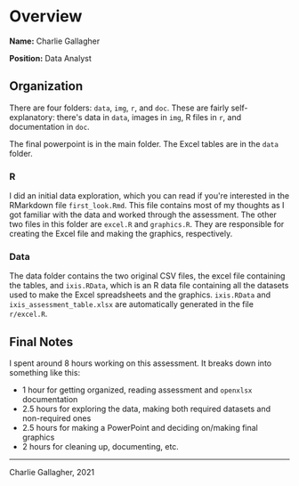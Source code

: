 # Overview
**Name:** Charlie Gallagher

**Position:** Data Analyst


## Organization
There are four folders: `data`, `img`, `r`, and `doc`. These are fairly self-explanatory: there's data in `data`, images in `img`, R files in `r`, and documentation in `doc`.

The final powerpoint is in the main folder. The Excel tables are in the `data` folder.

### R
I did an initial data exploration, which you can read if you're interested in the RMarkdown file `first_look.Rmd`. This file contains most of my thoughts as I got familiar with the data and worked through the assessment. The other two files in this folder are `excel.R` and `graphics.R`. They are responsible for creating the Excel file and making the graphics, respectively.

### Data
The data folder contains the two original CSV files, the excel file containing the tables, and `ixis.RData`, which is an R data file containing all the datasets used to make the Excel spreadsheets and the graphics. `ixis.RData` and `ixis_assessment_table.xlsx` are automatically generated in the file `r/excel.R`.


## Final Notes
I spent around 8 hours working on this assessment. It breaks down into something like this:

- 1 hour for getting organized, reading assessment and `openxlsx` documentation
- 2.5 hours for exploring the data, making both required datasets and non-required ones
- 2.5 hours for making a PowerPoint and deciding on/making final graphics
- 2 hours for cleaning up, documenting, etc.



---

Charlie Gallagher, 2021
